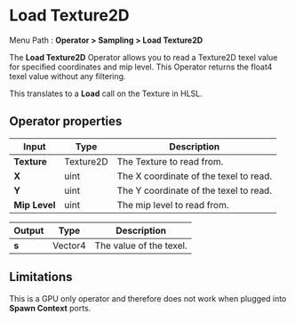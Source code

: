 # Load Texture2D

Menu Path : **Operator > Sampling > Load Texture2D** 

The **Load Texture2D** Operator allows you to read a Texture2D texel value for specified coordinates and mip level. This Operator returns the float4 texel value without any filtering.

This translates to a **Load** call on the Texture in HLSL.

## Operator properties

| **Input**     | **Type**  | **Description**                        |
| ------------- | --------- | -------------------------------------- |
| **Texture**   | Texture2D | The Texture to read from.              |
| **X**         | uint      | The X coordinate of the texel to read. |
| **Y**         | uint      | The Y coordinate of the texel to read. |
| **Mip Level** | uint      | The mip level to read from.            |

| **Output** | **Type** | **Description**         |
| ---------- | -------- | ----------------------- |
| **s**      | Vector4  | The value of the texel. |

## Limitations

This is a GPU only operator and therefore does not work when plugged into **Spawn Context** ports.